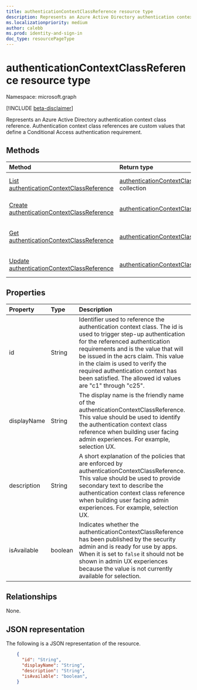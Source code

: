 ```yaml
---
title: authenticationContextClassReference resource type
description: Represents an Azure Active Directory authentication context class reference.
ms.localizationpriority: medium
author: calebb
ms.prod: identity-and-sign-in
doc_type: resourcePageType
---
```


# authenticationContextClassReference resource type

Namespace: microsoft.graph

[!INCLUDE [beta-disclaimer](../../includes/beta-disclaimer.md)]

Represents an Azure Active Directory authentication context class reference. Authentication context class references are custom values that define a Conditional Access authentication requirement.

## Methods

| Method                                                                                                                  | Return type                                                                              | Description                                                                        |
| :---------------------------------------------------------------------------------------------------------------------- | :--------------------------------------------------------------------------------------- | :--------------------------------------------------------------------------------- |
| [List authenticationContextClassReference](../api/conditionalaccessroot-list-authenticationcontextclassreferences.md)   | [authenticationContextClassReference](authenticationContextClassReference.md) collection | Get all of the authenticationContextClassReference objects in the organization.    |
| [Create authenticationContextClassReference](../api/conditionalaccessroot-post-authenticationcontextclassreferences.md) | [authenticationContextClassReference](authenticationContextClassReference.md)            | Create a new authenticationContextClassReference object.                           |
| [Get authenticationContextClassReference](../api/authenticationcontextclassreference-get.md)                            | [authenticationContextClassReference](authenticationContextClassReference.md)            | Read properties and relationships of a authenticationContextClassReference object. |
| [Update authenticationContextClassReference](../api/authenticationcontextclassreference-update.md)                      | [authenticationContextClassReference](authenticationContextClassReference.md)            | Update a authenticationContextClassReference object.                               |

## Properties

| Property    | Type    | Description                                                                                                                                                                                                                                                                                                                                                            |
| :---------- | :------ | :--------------------------------------------------------------------------------------------------------------------------------------------------------------------------------------------------------------------------------------------------------------------------------------------------------------------------------------------------------------------- |
| id          | String  | Identifier used to reference the authentication context class. The id is used to trigger step-up authentication for the referenced authentication requirements and is the value that will be issued in the acrs claim. This value in the claim is used to verify the required authentication context has been satisfied. The allowed id values are "c1" through "c25". |
| displayName | String  | The display name is the friendly name of the authenticationContextClassReference. This value should be used to identify the authentication context class reference when building user facing admin experiences. For example, selection UX.                                                                                                                             |
| description | String  | A short explanation of the policies that are enforced by authenticationContextClassReference. This value should be used to provide secondary text to describe the authentication context class reference when building user facing admin experiences. For example, selection UX.                                                                                       |
| isAvailable | boolean | Indicates whether the authenticationContextClassReference has been published by the security admin and is ready for use by apps. When it is set to `false` it should not be shown in admin UX experiences because the value is not currently available for selection.                                                                                                  |

## Relationships

None.

## JSON representation

The following is a JSON representation of the resource.

<!-- {
  "blockType": "resource",
  "optionalProperties": [
    "displayName",
    "description",
    "sessionControls",
    "grantControls"
  ],
  "@odata.type": "microsoft.graph.authenticationContextClassReference",
  "baseType": "microsoft.graph.entity",
  "keyProperty": "id"
}-->

```json
    {
      "id": "String",
      "displayName": "String",
      "description": "String",
      "isAvailable": "boolean",
    }

```

<!-- uuid: 16cd6b66-4b1a-43a1-adaf-3a886856ed98
2019-02-04 14:57:30 UTC -->

<!-- {
  "type": "#page.annotation",
  "description": "authenticationContextClassReference resource",
  "keywords": "",
  "section": "documentation",
  "tocPath": ""
}-->
